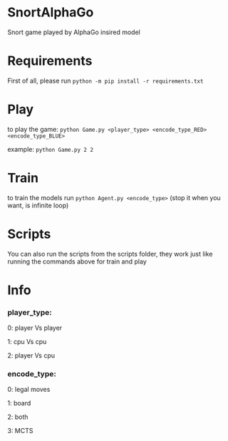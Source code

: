 # SnortAlphaGo
Snort game played by AlphaGo insired model

# Requirements
First of all, please run `python -m pip install -r requirements.txt`

# Play
to play the game:
`python Game.py <player_type> <encode_type_RED> <encode_type_BLUE>`

example: `python Game.py 2 2`

# Train
to train the models run 
`python Agent.py <encode_type>`
(stop it when you want, is infinite loop)

# Scripts
You can also run the scripts from the scripts folder, they work just like running the commands above for train and play

# Info

### player_type:
0: player Vs player

1: cpu Vs cpu

2: player Vs cpu

### encode_type:
0: legal moves

1: board

2: both

3: MCTS